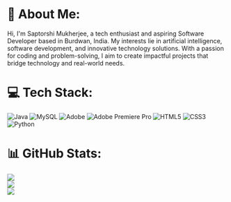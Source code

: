 # 💫 About Me:
Hi, I'm Saptorshi Mukherjee, a tech enthusiast and aspiring Software Developer based in Burdwan, India. My interests lie in artificial intelligence, software development, and innovative technology solutions. With a passion for coding and problem-solving, I aim to create impactful projects that bridge technology and real-world needs.



# 💻 Tech Stack:
![Java](https://img.shields.io/badge/java-%23ED8B00.svg?style=for-the-badge&logo=openjdk&logoColor=white) ![MySQL](https://img.shields.io/badge/mysql-4479A1.svg?style=for-the-badge&logo=mysql&logoColor=white) ![Adobe](https://img.shields.io/badge/adobe-%23FF0000.svg?style=for-the-badge&logo=adobe&logoColor=white) ![Adobe Premiere Pro](https://img.shields.io/badge/Adobe%20Premiere%20Pro-9999FF.svg?style=for-the-badge&logo=Adobe%20Premiere%20Pro&logoColor=white) ![HTML5](https://img.shields.io/badge/html5-%23E34F26.svg?style=for-the-badge&logo=html5&logoColor=white) ![CSS3](https://img.shields.io/badge/css3-%231572B6.svg?style=for-the-badge&logo=css3&logoColor=white) ![Python](https://img.shields.io/badge/python-3670A0?style=for-the-badge&logo=python&logoColor=ffdd54)
# 📊 GitHub Stats:
![](https://github-readme-stats.vercel.app/api?username=SaptorshiMukherjee&theme=dark&hide_border=false&include_all_commits=false&count_private=false)<br/>
![](https://github-readme-streak-stats.herokuapp.com/?user=SaptorshiMukherjee&theme=dark&hide_border=false)<br/>
![](https://github-readme-stats.vercel.app/api/top-langs/?username=SaptorshiMukherjee&theme=dark&hide_border=false&include_all_commits=false&count_private=false&layout=compact)


<!-- ## 🌐 Socials:
[![LinkedIn](https://img.shields.io/badge/LinkedIn-%230077B5.svg?logo=linkedin&logoColor=white)](https://linkedin.com/in/saptorshimukherjee)  -->


